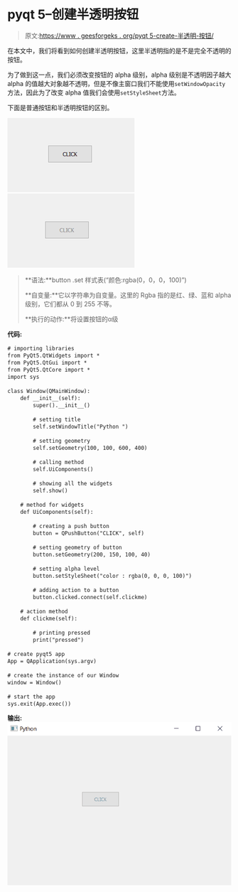 # pyqt 5–创建半透明按钮

> 原文:[https://www . geesforgeks . org/pyqt 5-create-半透明-按钮/](https://www.geeksforgeeks.org/pyqt5-create-translucent-push-button/)

在本文中，我们将看到如何创建半透明按钮，这里半透明指的是不是完全不透明的按钮。

为了做到这一点，我们必须改变按钮的 alpha 级别，alpha 级别是不透明因子越大 alpha 的值越大对象越不透明，但是不像主窗口我们不能使用`setWindowOpacity`方法，因此为了改变 alpha 值我们会使用`setStyleSheet`方法。

下面是普通按钮和半透明按钮的区别。

![](img/1073052493bc3084364dd1e214dcc6f9.png) ![](img/9cdb701b152f0c6f75b154da685da0fc.png)

> **语法:**button .set 样式表(“颜色:rgba(0，0，0，100)”)
> 
> **自变量:**它以字符串为自变量。这里的 Rgba 指的是红、绿、蓝和 alpha 级别，它们都从 0 到 255 不等。
> 
> **执行的动作:**将设置按钮的α级

**代码:**

```
# importing libraries
from PyQt5.QtWidgets import * 
from PyQt5.QtGui import * 
from PyQt5.QtCore import * 
import sys

class Window(QMainWindow):
    def __init__(self):
        super().__init__()

        # setting title
        self.setWindowTitle("Python ")

        # setting geometry
        self.setGeometry(100, 100, 600, 400)

        # calling method
        self.UiComponents()

        # showing all the widgets
        self.show()

    # method for widgets
    def UiComponents(self):

        # creating a push button
        button = QPushButton("CLICK", self)

        # setting geometry of button
        button.setGeometry(200, 150, 100, 40)

        # setting alpha level
        button.setStyleSheet("color : rgba(0, 0, 0, 100)")

        # adding action to a button
        button.clicked.connect(self.clickme)

    # action method
    def clickme(self):

        # printing pressed
        print("pressed")

# create pyqt5 app
App = QApplication(sys.argv)

# create the instance of our Window
window = Window()

# start the app
sys.exit(App.exec())
```

**输出:**
![](img/960f299a77858313230eb1c0a627e6d6.png)